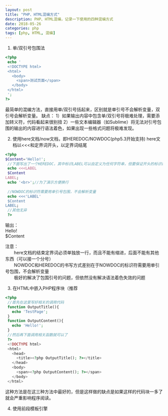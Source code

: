 ```yaml
---
layout: post
title: "PHP、HTML混编方式"
description: PHP、HTML混编，记录一下使用的四种混编方式
date: 2018-05-26
categories: php
tags: [php, HTML, 混编]
---
```



1. 单/双引号包围法

~~~php
<?php
 echo '
 <!DOCTYPE html>
 <html>
   <body>
     <span>测试页面</span>
   </body>
 </html>
 ';
?>
~~~
最简单的混编方法，直接用单/双引号括起来，区别就是单引号不会解析变量，双引号会解析变量。
缺点：
    1）如果输出内容中包含单/双引号将极难处理，需要添加转义符，代码看起来很别扭
    2）一些文本编辑器（如Sublime）将无法对引号包围的输出的内容进行语法着色，如果出现一些格式问题将极难发现。

2. 使用here文档/now文档，即HEREDOC/NOWDOC(php5.3开始支持)
here文档以<<<和定界词开头，以定界词结尾

~~~php
<?php
$Content='Hello!';
 //下面写出了一个HEREDOC，其中标识LABEL可以自定义为任何字符串，但要保证开头的标识和结尾的标识一样
 echo <<<LABEL
 $Content
LABEL;
 echo '<br>';//为了演示方便换行
 
 //NOWDOC的标识符需要用单引号包围，不会解析变量
 echo <<<'LABEL'
 $Content
LABEL;
 //其他无异
 ?>
~~~

输出：  
Hello!  
$Content  

注意：  
&emsp;&emsp;here文档的结束定界词必须单独放一行，而且不能有缩进，后面不能有其他东西（可以接一个分号）  
&emsp;&emsp;NOWDOC和HEREDOC的书写方式差别在于NOWDOC的标识符需要用单引号包围，不会解析变量  
&emsp;&emsp;极好的解决了包围引号的问题，但依然没有解决语法着色失效的问题  
    
3. 在HTML中嵌入PHP程序块（推荐  

~~~php
<?php
 //首先在这里写好相关的调用代码
 function OutputTitle(){
   echo 'TestPage';
 }
 function OutputContent(){
   echo 'Hello!';
 }
 //然后再下面调用相关函数就可以了
 ?>
 <!DOCTYPE html>
 <html>
   <head>
     <title><?php OutputTitle(); ?></title>
   </head>
   <body>
     <span><?php OutputContent(); ?></span>
   </body>
 </html>
~~~

这种方法是在这三种方法中最好的，但是这样做的缺点是如果这样的代码块一多了就会严重影响程序阅读。

4. 使用前段模板引擎


